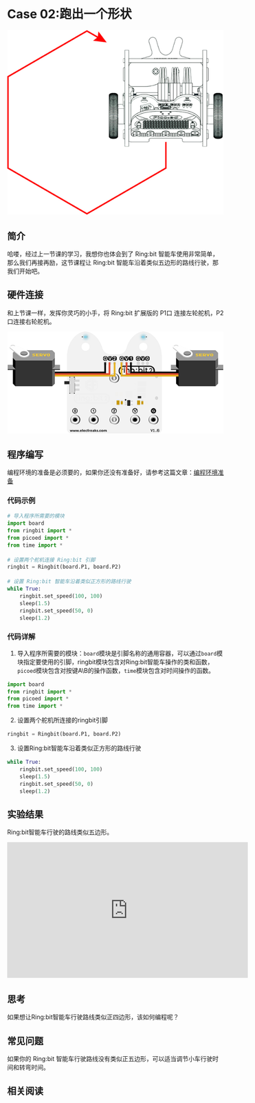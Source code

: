 # Case 02:跑出一个形状

![](./images/case02.png)

## 简介
 哈喽，经过上一节课的学习，我想你也体会到了 Ring:bit 智能车使用非常简单，那么我们再接再励，这节课程让  Ring:bit 智能车沿着类似五边形的路线行驶，那我们开始吧。  
## 硬件连接
 和上节课一样，发挥你灵巧的小手，将 Ring:bit 扩展版的 P1口 连接左轮舵机，P2 口连接右轮舵机。  

![](./images/case.png)

## 程序编写
编程环境的准备是必须要的，如果你还没有准备好，请参考这篇文章：[编程环境准备](https://www.yuque.com/elecfreaks-learn/picoed/gxro38)
### 代码示例
```python
# 导入程序所需要的模块
import board
from ringbit import *
from picoed import *
from time import *

# 设置两个舵机连接 Ring:bit 引脚
ringbit = Ringbit(board.P1, board.P2)

# 设置 Ring:bit 智能车沿着类似正方形的路线行驶
while True:
    ringbit.set_speed(100, 100)
    sleep(1.5)
    ringbit.set_speed(50, 0)
    sleep(1.2)
```
### 代码详解

1. 导入程序所需要的模块：`board`模块是引脚名称的通用容器，可以通过`board`模块指定要使用的引脚，ringbit模块包含对Ring:bit智能车操作的类和函数，`picoed`模块包含对按键A\B的操作函数，`time`模块包含对时间操作的函数。
```python
import board
from ringbit import *
from picoed import *
from time import *
```

2. 设置两个舵机所连接的ringbit引脚
```python
ringbit = Ringbit(board.P1, board.P2)
```

3. 设置Ring:bit智能车沿着类似正方形的路线行驶
```python
while True:
    ringbit.set_speed(100, 100)
    sleep(1.5)
    ringbit.set_speed(50, 0)
    sleep(1.2)
```
## 实验结果
Ring:bit智能车行驶的路线类似五边形。

<iframe width="560" height="315" src="https://www.youtube.com/embed/htsOxCZe_Nw" title="YouTube video player" frameborder="0" allow="accelerometer; autoplay; clipboard-write; encrypted-media; gyroscope; picture-in-picture" allowfullscreen></iframe>

## 思考
如果想让Ring:bit智能车行驶路线类似正四边形，该如何编程呢？
## 常见问题
如果你的 Ring:bit 智能车行驶路线没有类似正五边形，可以适当调节小车行驶时间和转弯时间。
## 相关阅读
